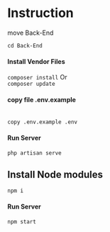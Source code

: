 <h1>Instruction</h1>
<p>move Back-End</p>
<code>cd Back-End</code>
<h4>Install Vendor Files</h4>
<code>composer install</code>
Or<br>
<code>composer update</code><br>
<h4>copy file .env.example</h4><br>
<code>copy .env.example .env</code><br>
<h4>Run Server</h4>
<code>php artisan serve</code>
<h2>Install Node modules</h2>
<code>npm i</code>
<h4>Run Server</h4>
<code>npm start</code>
